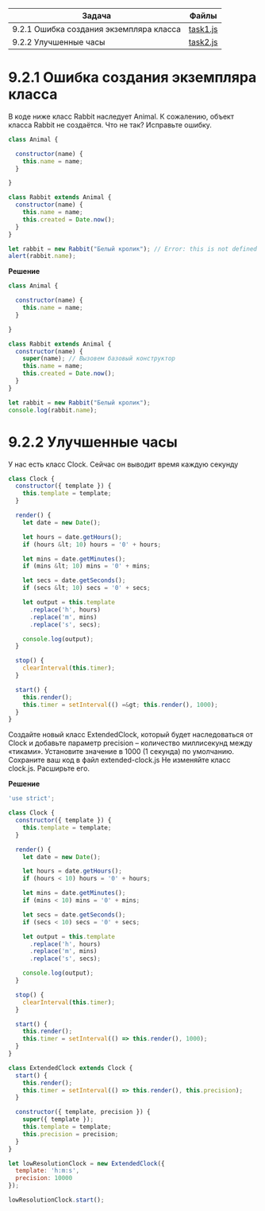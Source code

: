 | Задача | Файлы |
| --- | --- |
| 9.2.1 Ошибка создания экземпляра класса | [task1.js](task1.js) |
| 9.2.2 Улучшенные часы | [task2.js](task2.js) |

# 9.2.1 Ошибка создания экземпляра класса
В коде ниже класс Rabbit наследует Animal.
К сожалению, объект класса Rabbit не создаётся. Что не так? Исправьте ошибку.
```javascript
class Animal {

  constructor(name) {
    this.name = name;
  }

}

class Rabbit extends Animal {
  constructor(name) {
    this.name = name;
    this.created = Date.now();
  }
}

let rabbit = new Rabbit("Белый кролик"); // Error: this is not defined
alert(rabbit.name);
```

**Решение**
```javascript
class Animal {

  constructor(name) {
    this.name = name;
  }

}

class Rabbit extends Animal {
  constructor(name) {
    super(name); // Вызовем базовый конструктор
    this.name = name;
    this.created = Date.now();
  }
}

let rabbit = new Rabbit("Белый кролик");
console.log(rabbit.name);
```

# 9.2.2 Улучшенные часы
У нас есть класс Clock. Сейчас он выводит время каждую секунду
```javascript
class Clock {
  constructor({ template }) {
    this.template = template;
  }

  render() {
    let date = new Date();

    let hours = date.getHours();
    if (hours &lt; 10) hours = '0' + hours;

    let mins = date.getMinutes();
    if (mins &lt; 10) mins = '0' + mins;

    let secs = date.getSeconds();
    if (secs &lt; 10) secs = '0' + secs;

    let output = this.template
      .replace('h', hours)
      .replace('m', mins)
      .replace('s', secs);

    console.log(output);
  }

  stop() {
    clearInterval(this.timer);
  }

  start() {
    this.render();
    this.timer = setInterval(() =&gt; this.render(), 1000);
  }
}
```
Создайте новый класс ExtendedClock, который будет наследоваться от Clock и добавьте параметр precision – количество миллисекунд между «тиками». Установите значение в 1000 (1 секунда) по умолчанию.
Сохраните ваш код в файл extended-clock.js
Не изменяйте класс clock.js. Расширьте его.

**Решение**
```javascript
'use strict';

class Clock {
  constructor({ template }) {
    this.template = template;
  }

  render() {
    let date = new Date();

    let hours = date.getHours();
    if (hours < 10) hours = '0' + hours;

    let mins = date.getMinutes();
    if (mins < 10) mins = '0' + mins;

    let secs = date.getSeconds();
    if (secs < 10) secs = '0' + secs;

    let output = this.template
      .replace('h', hours)
      .replace('m', mins)
      .replace('s', secs);

    console.log(output);
  }

  stop() {
    clearInterval(this.timer);
  }

  start() {
    this.render();
    this.timer = setInterval(() => this.render(), 1000);
  }
}

class ExtendedClock extends Clock {
  start() {
    this.render();
    this.timer = setInterval(() => this.render(), this.precision);
  }

  constructor({ template, precision }) {
    super({ template });
    this.template = template;
    this.precision = precision;
  }
}

let lowResolutionClock = new ExtendedClock({
  template: 'h:m:s',
  precision: 10000
});

lowResolutionClock.start();
```

